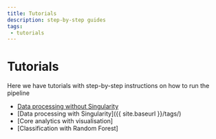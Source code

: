 ```yaml
---
title: Tutorials
description: step-by-step guides
tags:
 - tutorials
---
```


# Tutorials

Here we have tutorials with step-by-step instructions on how to run the pipeline

 - [Data processing without Singularity](tutorial-no-singularity)
 - [Data processing with Singularity]({{ site.baseurl }}/tags/)
 - [Core analytics with visualisation]
 - [Classification with Random Forest]

<!-- Would you like to see another question type, or another kind of extra? Please [open an issue]({{ site.repo }}/issues/new). -->
